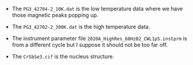 - The `PG3_42704-2_10K.dat` is the low temperature data where we have those magnetic peaks popping up.

- The `PG3_42702-2_300K.dat` is the high temperature data.

- The instrument parameter file `2020A_HighRes_60HzB2_CWL1p5.instprm` is from a different cycle but I suppose it should not be too far off.

- The `CrSbSe3.cif` is the nucleus structure.